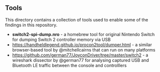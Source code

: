 
## Tools

This directory contains a collection of tools used to enable some of the findings in this repository.

- **switch2-spi-dump.nro** - a homebrew tool for original Nintendo Switch for dumping Switch 2 controller memory via USB
- https://handheldlegend.github.io/procon2tool/dumper.html - a similar browser-based tool by @mitchellcairns that can run on many platforms
- https://github.com/german77/JoyconDriver/tree/master/switch2 - a wireshark dissector by @german77 for analysing captured USB and Bluetooth LE traffic between the console and controlllers